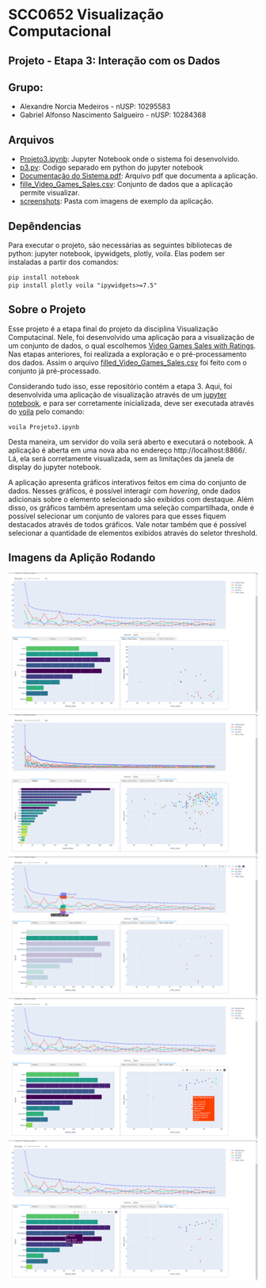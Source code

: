 # SCC0652 Visualização Computacional

## Projeto - Etapa 3: Interação com os Dados

## Grupo:
- Alexandre Norcia Medeiros - nUSP: 10295583
- Gabriel Alfonso Nascimento Salgueiro - nUSP: 10284368

## Arquivos
- [Projeto3.ipynb](./Projeto3.ipynb): Jupyter Notebook onde o sistema foi desenvolvido.
- [p3.py](./p3.py): Codigo separado em python do jupyter notebook
- [Documentação do Sistema.pdf](<./Documentação do Sistema.pdf>): Arquivo pdf que documenta a aplicação.
- [fille_Video_Games_Sales.csv](./fille_Video_Games_Sales.csv): Conjunto de dados que a aplicação permite visualizar.
- [screenshots](./screenshots): Pasta com imagens de exemplo da aplicação.

## Depêndencias

Para executar o projeto, são necessárias as seguintes bibliotecas de python: jupyter notebook, ipywidgets, plotly, voila. Elas podem ser instaladas a partir dos comandos:

    pip install notebook
    pip install plotly voila "ipywidgets>=7.5"

## Sobre o Projeto

Esse projeto é a etapa final do projeto da disciplina Visualização Computacinal. Nele, foi desenvolvido uma aplicação para a visualização de um conjunto de dados, o qual escolhemos [Video Games Sales with Ratings](https://www.kaggle.com/rush4ratio/video-game-sales-with-ratings). Nas etapas anteriores, foi realizada a exploração e o pré-processamento dos dados. Assim o arquivo [filled_Video_Games_Sales.csv](./filled_Video_Games_Sales.csv) foi feito com o conjunto já pré-processado.

Considerando tudo isso, esse repositório contém a etapa 3. Aqui, foi desenvolvida uma aplicação de visualização através de um [jupyter notebook](https://jupyter.org/), e para ser corretamente inicializada, deve ser executada através do [voila](https://voila.readthedocs.io/en/stable/) pelo comando:

    voila Projeto3.ipynb

Desta maneira, um servidor do voila será aberto e executará o notebook. A aplicação é aberta em uma nova aba no endereço http://localhost:8866/. Lá, ela será corretamente visualizada, sem as limitações da janela de display do jupyter notebook. 

A aplicação apresenta gráficos interativos feitos em cima do conjunto de dados. Nesses gráficos, é possível interagir com *hovering*, onde dados adicionais sobre o elemento selecionado são exibidos com destaque. Além disso, os gráficos também apresentam uma seleção compartilhada, onde é possível selecionar um conjunto de valores para que esses fiquem destacados através de todos gráficos. Vale notar também que é possível selecionar a quantidade de elementos exibidos através do seletor threshold.

## Imagens da Aplição Rodando
![alt](./screenshots/padrao.png)
![alt](<./screenshots/threshold maximo.png>)
![alt](./screenshots/selecao.png)
![alt](./screenshots/hovering_score.png)
![alt](./screenshots/hovering_cat.png)